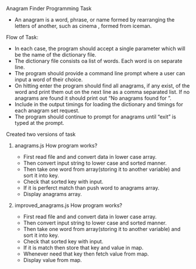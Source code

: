 Anagram Finder Programming Task
 - An anagram is a word, phrase, or name formed by rearranging the letters of another, such as cinema , formed from iceman.
 
 Flow of Task:
  - In each case, the program should accept a single parameter which will be the name of the dictionary file. 
  - The dictionary file consists oa  list of words. Each word is on separate line. 
  - The program should provide a command line prompt where a user can input a word of their choice. 
  - On hitting enter the program should find all anagrams, if any exist, of the word and print them out on the next line as a comma           separated list. If no anagrams are found it should print out “No anagrams found for <word>”.
  - Include in the output timings for loading the dictionary and timings for each anagram set request.
  - The program should continue to prompt for anagrams until “exit” is typed at the prompt.
 
 Created two versions of task
 1. anagrams.js
    How program works?
    - First read file and and convert data in lower case array.
    - Then convert input string to lower case and sorted manner.
    - Then take one word from array(storing it to another variable) and sort it into key.
    - Check that sorted key with input.
    - If it is perferct match than push word to anagrams array.
    - Display anagrams array.
    
 2. improved_anagrams.js
    How program works?
    - First read file and and convert data in lower case array.
    - Then convert input string to lower case and sorted manner.
    - Then take one word from array(storing it to another variable) and sort it into key.
    - Check that sorted key with input.
    - If it is match then store that key and value in map.
    - Whenever need that key then fetch value from map.
    - Display value from map.
